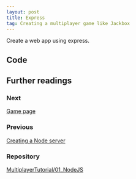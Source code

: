 ```yaml
---
layout: post
title: Express
tag: Creating a multiplayer game like Jackbox
---
```


Create a web app using express.

## Code
## Further readings

### Next

[Game page](../GamePage)

### Previous

[Creating a Node server](../NodeJS)

### Repository

[MultiplayerTutorial/01_NodeJS]()
